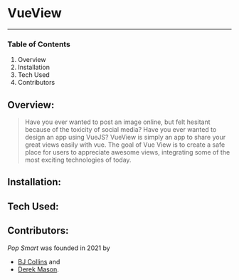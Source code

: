 # VueView

---

### Table of Contents

1) Overview
2) Installation
3) Tech Used
4) Contributors

## Overview:

> Have you ever wanted to post an image online, but felt hesitant because of the toxicity of social media? Have you ever wanted to design an app using VueJS? VueView is simply an app to share your great views easily with vue. 
> The goal of Vue View is to create a safe place for users to appreciate awesome views, integrating some of the most exciting technologies of today.

## Installation:

## Tech Used:

## Contributors:

*Pop Smart* was founded in 2021 by 
- [BJ Collins](https://www.bjcollins.tech/) and 
- [Derek Mason](https://www.linkedin.com/in/3derekmason/).

